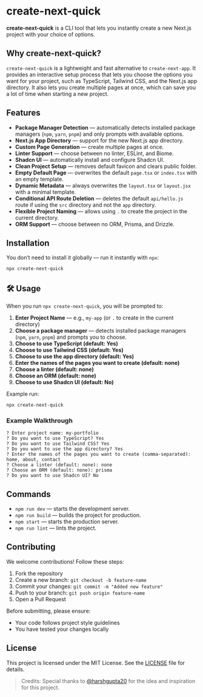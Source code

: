 # create-next-quick

**create-next-quick** is a CLI tool that lets you instantly create a new Next.js project with your choice of options.

## Why create-next-quick?

`create-next-quick` is a lightweight and fast alternative to `create-next-app`. It provides an interactive setup process that lets you choose the options you want for your project, such as TypeScript, Tailwind CSS, and the Next.js app directory. It also lets you create multiple pages at once, which can save you a lot of time when starting a new project.

## Features

- **Package Manager Detection** — automatically detects installed package managers (`npm`, `yarn`, `pnpm`) and only prompts with available options.
- **Next.js App Directory** — support for the new Next.js app directory.
- **Custom Page Generation** — create multiple pages at once.
- **Linter Support** — choose between no linter, ESLint, and Biome.
- **Shadcn UI** — automatically install and configure Shadcn UI.
- **Clean Project Setup** — removes default favicon and clears public folder.
- **Empty Default Page** — overwrites the default `page.tsx` or `index.tsx` with an empty template.
- **Dynamic Metadata** — always overwrites the `layout.tsx` or `layout.jsx` with a minimal template.
- **Conditional API Route Deletion** — deletes the default `api/hello.js` route if using the `src` directory and not the `app` directory.
- **Flexible Project Naming** — allows using `.` to create the project in the current directory.
- **ORM Support** — choose between no ORM, Prisma, and Drizzle.

## Installation

You don’t need to install it globally — run it instantly with `npx`:

```bash
npx create-next-quick
```

## 🛠 Usage

When you run `npx create-next-quick`, you will be prompted to:

1. **Enter Project Name** — e.g., `my-app` (or `.` to create in the current directory)
2. **Choose a package manager** — detects installed package managers (`npm`, `yarn`, `pnpm`) and prompts you to choose.
3. **Choose to use TypeScript (default: Yes)**
4. **Choose to use Tailwind CSS (default: Yes)**
5. **Choose to use the app directory (default: Yes)**
6. **Enter the names of the pages you want to create (default: none)**
7. **Choose a linter (default: none)**
8. **Choose an ORM (default: none)**
9. **Choose to use Shadcn UI (default: No)**

Example run:

```bash
npx create-next-quick
```

### Example Walkthrough

```
? Enter project name: my-portfolio
? Do you want to use TypeScript? Yes
? Do you want to use Tailwind CSS? Yes
? Do you want to use the app directory? Yes
? Enter the names of the pages you want to create (comma-separated): home, about, contact
? Choose a linter (default: none): none
? Choose an ORM (default: none): prisma
? Do you want to use Shadcn UI? No
```

## Commands

- `npm run dev` — starts the development server.
- `npm run build` — builds the project for production.
- `npm start` — starts the production server.
- `npm run lint` — lints the project.

## Contributing

We welcome contributions! Follow these steps:

1. Fork the repository
2. Create a new branch: `git checkout -b feature-name`
3. Commit your changes: `git commit -m "Added new feature"`
4. Push to your branch: `git push origin feature-name`
5. Open a Pull Request

Before submitting, please ensure:

- Your code follows project style guidelines
- You have tested your changes locally

## License

This project is licensed under the MIT License. See the [LICENSE](LICENSE) file for details.

> Credits: Special thanks to [@harshgupta20](https://github.com/harshgupta20) for the idea and inspiration for this project.